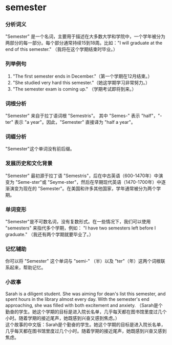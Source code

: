 # semester

### 分析词义

  

"Semester" 是一个名词，主要用于描述在大多数大学和学院中，一个学年被分为两部分的每一部分。每个部分通常持续15到18周。比如："I will graduate at the end of this semester." （我将在这个学期结束时毕业。）

  

### 列举例句

  

1.  "The first semester ends in December."（第一个学期在12月结束。）
2.  "She studied very hard this semester."（她这学期学习非常努力。）
3.  "The semester exam is coming up." （学期考试即将到来。）

  

### 词根分析

  

"Semester" 来自于拉丁语词根 "Semestris"。 其中 "Semes-" 表示 "half"，"-ter" 表示 "a year"。因此，"Semester" 直接译为 "half a year"。

  

### 词缀分析

  

"Semester"这个单词没有前后缀。

  

### 发展历史和文化背景

  

"Semester" 最初源于拉丁语 "Semestris"，后在中古英语（600-1470年）中演变为 "Seme-ster"或 "Seyme-ster"，然后在早期现代英语（1470-1700年）中逐渐演变为现在的 "Semester"。在美国和许多其他国家，学年通常被分为两个学期。

  

### 单词变形

  

"Semester"是不可数名词，没有复数形式。在一些情况下，我们可以使用 "semesters" 来指代多个学期，例如： "I have two semesters left before I graduate." （我还有两个学期就要毕业了。）

  

### 记忆辅助

  

你可以将 "Semester" 这个单词与 "semi-" （半）以及 "ter"（年）这两个词根联系起来，帮助记忆。

  

### 小故事

  

Sarah is a diligent student. She was aiming for dean's list this semester, and spent hours in the library almost every day. With the semester's end approaching, she was filled with both excitement and anxiety. （Sarah是个勤奋的学生。她这个学期的目标是进入院长名单，几乎每天都在图书馆里度过几个小时。随着学期的接近尾声，她既感到兴奋又感到焦虑。）  
这个故事的中文版：Sarah是个勤奋的学生。她这个学期的目标是进入院长名单，几乎每天都在图书馆里度过几个小时。随着学期的接近尾声，她既感到兴奋又感到焦虑。
